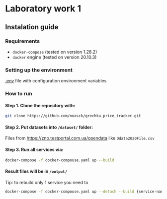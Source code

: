 # Laboratory work 1 

## Instalation guide

### Requirements

- ```docker-compose``` (tested on version 1.28.2)
- ```docker``` engine (tested on version 20.10.3)

### Setting up the environment

[.env](./.env.test) file with configuration environment variables

### How to run
#### Step 1. Clone the repository with:

``` bash
git clone https://github.com/noasck/grechka_price_tracker.git
```

#### Step 2. Put datasets into `/dataset/` folder:
   Files from https://zno.testportal.com.ua/opendata
   like `Odata2020File.csv`

#### Step 3. Run all services via:

``` bash
docker-compose -f docker-compouse.yaml up --build
```

#### Result files will be in `/output/`

Tip: to rebuild only 1 service you need to
``` bash
docker-compose -f docker-compouse.yaml up --detach --build {service-name}
```
